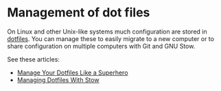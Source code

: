 # Management of dot files

On Linux and other Unix-like systems much configuration are stored in [dotfiles](https://en.wikipedia.org/wiki/Dot_file).
You can manage these to easily migrate to a new computer or to share configuration on
multiple computers with Git and GNU Stow.

See these articles:

- [Manage Your Dotfiles Like a Superhero](https://www.jakewiesler.com/blog/managing-dotfiles)
- [Managing Dotfiles With Stow](https://apiumhub.com/tech-blog-barcelona/managing-dotfiles-with-stow/)
